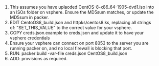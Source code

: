 1. This assumes you have uplaoded CentOS-8-x86_64-1905-dvd1.iso into an ISOs folder on vsphere.  Ensure the MD5sum matches, or update the MD5sum in packer.
2. EDIT CentoOS8_build.json and httpks/centos8.ks, replacing all strings of: "SET_THIS_VALUE" to the correct value for your vsphere.
3. COPY creds.json.example to creds.json and update it to have your vsphere credentials
4. Ensure your vsphere can connect on port 8053 to the server you are running packer on, and no local firewall is blocking that port.
5. RUN: packer build -var-file creds.json CentOS8_build.json
6. ADD: provisions as required.